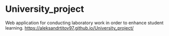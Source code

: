 # University_project
Web application for conducting laboratory work in order to enhance student learning.
https://aleksandrtitov97.github.io/University_project/
